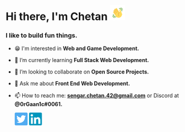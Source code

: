 <h1 align="left">Hi there, I'm Chetan <img src="https://github.com/0rGaan1c/0rGaan1c/blob/main/wave.gif" width="40px" height"20px" /></h1>
<h3 align="left">I like to build fun things.</h3>

<!-- <h3 align="left">About Me 🚀 </h3>
I like to learn new things by building fun projects, 
I am passionate about anything that involves coding, be it Web Dev, Game Dev, or anything else. -->
- 😁 I'm interested in **Web and Game Development.**

- 🌱 I’m currently learning **Full Stack Web Development.**

- 👯 I’m looking to collaborate on **Open Source Projects.**

- 💬 Ask me about **Front End Web Development.**

- 📫 How to reach me: **sengar.chetan.42@gmail.com** or Discord at **@0rGaan1c#0061.**



     <a target="_blank" href="https://twitter.com/0rGaan1c"><img src="https://github.com/0rGaan1c/0rGaan1c/blob/main/twitter.png" width="34px"></a>
     <a target="_blank" href="https://www.linkedin.com/in/chetan-sengar-94a390221/"><img src="https://github.com/0rGaan1c/0rGaan1c/blob/main/linkedin.png" width="34px"></a>

<!-- - 🤔 I’m looking for help with ... -->
<!-- - 🔭 I’m currently working on ... -->

<!-- - 😄 Pronouns: ... -->
<!-- - ⚡ Fun fact: ... -->

